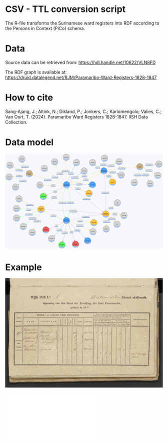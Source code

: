# CSV - TTL conversion script
The R-file transforms the Surinamese ward registers into RDF according to the Persons in Context (PiCo) schema. 

# Data
Source data can be retrieved from: https://hdl.handle.net/10622/VLN8FD

The RDF graph is available at: https://druid.datalegend.net/RJM/Paramaribo-Ward-Registers-1828-1847

# How to cite
Sang-Ajang, J.; Altink, N.; Dikland, P.; Jonkers, C.; Kariomengolo; Valies, C.; Van Oort, T. (2024). Paramaribo Ward Registers 1828-1847. IISH Data Collection. 

# Data model
![Schema](Schema/Schema.png)

# Example
![Folio](Example/NL-HaNA_1.05.08.01_652_0233.jpg)

![example ttl file](Example/WR.ttl)
